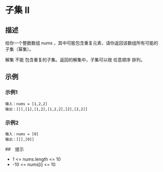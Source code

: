 # 子集 II
## 描述
给你一个整数数组 nums ，其中可能包含重复元素，请你返回该数组所有可能的子集（幂集）。  

解集 不能 包含重复的子集。返回的解集中，子集可以按 任意顺序 排列。  

## 示例
### 示例1

    输入：nums = [1,2,2]  
    输出：[[],[1],[1,2],[1,2,2],[2],[2,2]]  
  
### 示例2

    输入：nums = [0]  
    输出：[[],[0]]  

##　提示
- 1 <= nums.length <= 10
- -10 <= nums[i] <= 10